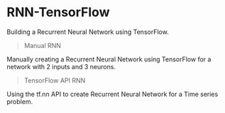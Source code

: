 # RNN-TensorFlow
Building a Recurrent Neural Network using TensorFlow.

> Manual RNN

Manually creating a Recurrent Neural Network using TensorFlow for a network with 2 inputs and 3 neurons.

> TensorFlow API RNN

Using the tf.nn API to create Recurrent Neural Network for a Time series problem.
